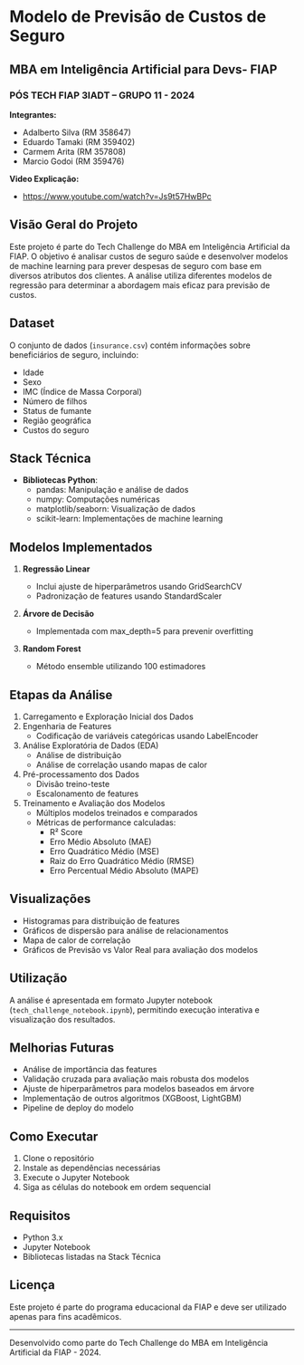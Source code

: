 # Modelo de Previsão de Custos de Seguro

## MBA em Inteligência Artificial para Devs- FIAP
### PÓS TECH FIAP 3IADT – GRUPO 11 - 2024

**Integrantes:**
- Adalberto Silva (RM 358647)
- Eduardo Tamaki (RM 359402)
- Carmem Arita (RM 357808)
- Marcio Godoi (RM 359476)

**Video Explicação:**
- https://www.youtube.com/watch?v=Js9t57HwBPc

## Visão Geral do Projeto
Este projeto é parte do Tech Challenge do MBA em Inteligência Artificial da FIAP. O objetivo é analisar custos de seguro saúde e desenvolver modelos de machine learning para prever despesas de seguro com base em diversos atributos dos clientes. A análise utiliza diferentes modelos de regressão para determinar a abordagem mais eficaz para previsão de custos.

## Dataset
O conjunto de dados (`insurance.csv`) contém informações sobre beneficiários de seguro, incluindo:
- Idade
- Sexo
- IMC (Índice de Massa Corporal)
- Número de filhos
- Status de fumante
- Região geográfica
- Custos do seguro

## Stack Técnica
- **Bibliotecas Python**:
  - pandas: Manipulação e análise de dados
  - numpy: Computações numéricas
  - matplotlib/seaborn: Visualização de dados
  - scikit-learn: Implementações de machine learning

## Modelos Implementados
1. **Regressão Linear**
   - Inclui ajuste de hiperparâmetros usando GridSearchCV
   - Padronização de features usando StandardScaler

2. **Árvore de Decisão**
   - Implementada com max_depth=5 para prevenir overfitting

3. **Random Forest**
   - Método ensemble utilizando 100 estimadores

## Etapas da Análise
1. Carregamento e Exploração Inicial dos Dados
2. Engenharia de Features
   - Codificação de variáveis categóricas usando LabelEncoder
3. Análise Exploratória de Dados (EDA)
   - Análise de distribuição
   - Análise de correlação usando mapas de calor
4. Pré-processamento dos Dados
   - Divisão treino-teste
   - Escalonamento de features
5. Treinamento e Avaliação dos Modelos
   - Múltiplos modelos treinados e comparados
   - Métricas de performance calculadas:
     - R² Score
     - Erro Médio Absoluto (MAE)
     - Erro Quadrático Médio (MSE)
     - Raiz do Erro Quadrático Médio (RMSE)
     - Erro Percentual Médio Absoluto (MAPE)

## Visualizações
- Histogramas para distribuição de features
- Gráficos de dispersão para análise de relacionamentos
- Mapa de calor de correlação
- Gráficos de Previsão vs Valor Real para avaliação dos modelos

## Utilização
A análise é apresentada em formato Jupyter notebook (`tech_challenge_notebook.ipynb`), permitindo execução interativa e visualização dos resultados.

## Melhorias Futuras
- Análise de importância das features
- Validação cruzada para avaliação mais robusta dos modelos
- Ajuste de hiperparâmetros para modelos baseados em árvore
- Implementação de outros algoritmos (XGBoost, LightGBM)
- Pipeline de deploy do modelo

## Como Executar
1. Clone o repositório
2. Instale as dependências necessárias
3. Execute o Jupyter Notebook
4. Siga as células do notebook em ordem sequencial

## Requisitos
- Python 3.x
- Jupyter Notebook
- Bibliotecas listadas na Stack Técnica

## Licença
Este projeto é parte do programa educacional da FIAP e deve ser utilizado apenas para fins acadêmicos.

---
Desenvolvido como parte do Tech Challenge do MBA em Inteligência Artificial da FIAP - 2024.
